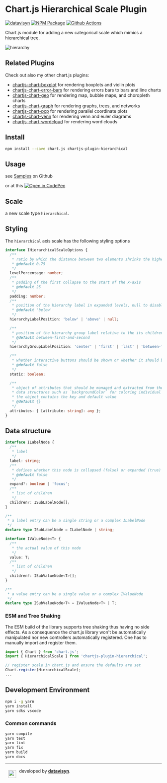 # Chart.js Hierarchical Scale Plugin

[![datavisyn][datavisyn-image]][datavisyn-url] [![NPM Package][npm-image]][npm-url] [![Github Actions][github-actions-image]][github-actions-url]

Chart.js module for adding a new categorical scale which mimics a hierarchical tree.

![hierarchy](https://user-images.githubusercontent.com/4129778/41763778-6722e04a-75ff-11e8-84ad-1b417fd25c65.gif)

## Related Plugins

Check out also my other chart.js plugins:

- [chartjs-chart-boxplot](https://github.com/sgratzl/chartjs-chart-boxplot) for rendering boxplots and violin plots
- [chartjs-chart-error-bars](https://github.com/sgratzl/chartjs-chart-error-bars) for rendering errors bars to bars and line charts
- [chartjs-chart-geo](https://github.com/sgratzl/chartjs-chart-geo) for rendering map, bubble maps, and choropleth charts
- [chartjs-chart-graph](https://github.com/sgratzl/chartjs-chart-graph) for rendering graphs, trees, and networks
- [chartjs-chart-pcp](https://github.com/sgratzl/chartjs-chart-pcp) for rendering parallel coordinate plots
- [chartjs-chart-venn](https://github.com/sgratzl/chartjs-chart-venn) for rendering venn and euler diagrams
- [chartjs-chart-wordcloud](https://github.com/sgratzl/chartjs-chart-wordcloud) for rendering word clouds

## Install

```bash
npm install --save chart.js chartjs-plugin-hierarchical
```

## Usage

see [Samples](https://github.com/sgratzl/chartjs-plugin-hierarchical/tree/main/samples) on Github

or at this [![Open in CodePen][codepen]](https://codepen.io/sgratzl/pen/KKdryvg)

## Scale

a new scale type `hierarchical`.

## Styling

The `hierarchical` axis scale has the following styling options

```ts
interface IHierarchicalScaleOptions {
  /**
   * ratio by which the distance between two elements shrinks the higher the level of the tree is. i.e. two two level bars have a distance of 1. two nested one just 0.75
   * @default 0.75
   */
  levelPercentage: number;
  /**
   * padding of the first collapse to the start of the x-axis
   * @default 25
   */
  padding: number;
  /**
   * position of the hierarchy label in expanded levels, null to disable
   * @default 'below'
   */
  hierarchyLabelPosition: 'below' | 'above' | null;

  /**
   * position of the hierarchy group label relative to the its children
   * @default between-first-and-second
   */
  hierarchyGroupLabelPosition: 'center' | 'first' | 'last' | 'between-first-and-second';

  /**
   * whether interactive buttons should be shown or whether it should be static
   * @default false
   */
  static: boolean;

  /**
   * object of attributes that should be managed and extracted from the tree
   * data structures such as `backgroundColor` for coloring individual bars
   * the object contains the key and default value
   * @default {}
   */
  attributes: { [attribute: string]: any };
}
```

## Data structure

```ts
interface ILabelNode {
  /**
   * label
   */
  label: string;
  /**
   * defines whether this node is collapsed (false) or expanded (true) or focussed ('focus')
   * @default false
   */
  expand?: boolean | 'focus';
  /**
   * list of children
   */
  children?: ISubLabelNode[];
}

/**
 * a label entry can be a single string or a complex ILabelNode
 */
declare type ISubLabelNode = ILabelNode | string;

interface IValueNode<T> {
  /**
   * the actual value of this node
   */
  value: T;
  /**
   * list of children
   */
  children?: ISubValueNode<T>[];
}

/**
 * a value entry can be a single value or a complex IValueNode
 */
declare type ISubValueNode<T> = IValueNode<T> | T;
```

### ESM and Tree Shaking

The ESM build of the library supports tree shaking thus having no side effects. As a consequence the chart.js library won't be automatically manipulated nor new controllers automatically registered. One has to manually import and register them.

```js
import { Chart } from 'chart.js';
import { HierarchicalScale } from 'chartjs-plugin-hierarchical';

// register scale in chart.js and ensure the defaults are set
Chart.register(HierarchicalScale);
...
```

## Development Environment

```sh
npm i -g yarn
yarn install
yarn sdks vscode
```

### Common commands

```sh
yarn compile
yarn test
yarn lint
yarn fix
yarn build
yarn docs
```

---

<a href="https://www.datavisyn.io"><img src="https://www.datavisyn.io/img/logos/datavisyn-d-logo.png" align="left" width="25px" hspace="10" vspace="6"></a>
developed by **[datavisyn][datavisyn-url]**.

[datavisyn-image]: https://img.shields.io/badge/datavisyn-io-black.svg
[datavisyn-url]: https://www.datavisyn.io
[npm-image]: https://badge.fury.io/js/chartjs-plugin-hierarchical.svg
[npm-url]: https://npmjs.org/package/chartjs-plugin-hierarchical
[github-actions-image]: https://github.com/sgratzl/chartjs-plugin-hierarchical/workflows/ci/badge.svg
[github-actions-url]: https://github.com/sgratzl/chartjs-plugin-hierarchical/actions
[codepen]: https://img.shields.io/badge/CodePen-open-blue?logo=codepen
